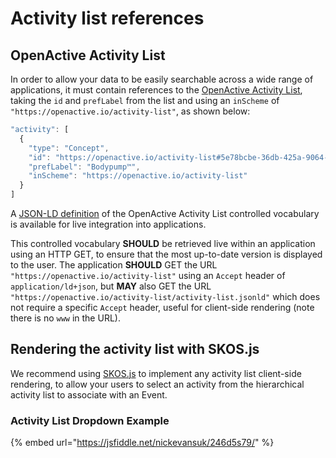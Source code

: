 # Activity list references

## OpenActive Activity List

In order to allow your data to be easily searchable across a wide range of applications, it must contain references to the [OpenActive Activity List](https://www.openactive.io/activity-list/), taking the `id` and `prefLabel` from the list and using an `inScheme` of `"https://openactive.io/activity-list"`, as shown below:

```javascript
"activity": [
  {
    "type": "Concept",
    "id": "https://openactive.io/activity-list#5e78bcbe-36db-425a-9064-bf96d09cc351",
    "prefLabel": "Bodypump™",
    "inScheme": "https://openactive.io/activity-list"
  }
]
```

A [JSON-LD definition](https://www.openactive.io/accessibility-support/accessibility-support.jsonld) of the OpenActive Activity List controlled vocabulary is available for live integration into applications.

This controlled vocabulary **SHOULD** be retrieved live within an application using an HTTP GET, to ensure that the most up-to-date version is displayed to the user. The application **SHOULD** GET the URL `"https://openactive.io/activity-list"` using an `Accept` header of `application/ld+json`, but **MAY** also GET the URL `"https://openactive.io/activity-list/activity-list.jsonld"` which does not require a specific `Accept` header, useful for client-side rendering \(note there is no `www` in the URL\).

## Rendering the activity list with SKOS.js

We recommend using [SKOS.js](https://www.npmjs.com/package/@openactive/skos) to implement any activity list client-side rendering, to allow your users to select an activity from the hierarchical activity list to associate with an Event.

### Activity List Dropdown Example

{% embed url="https://jsfiddle.net/nickevansuk/246d5s79/" %}



